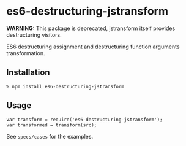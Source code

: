 # es6-destructuring-jstransform

**WARNING:** This package is deprecated, jstransform itself provides destructuring visitors.

ES6 destructuring assignment and destructuring function arguments
transformation.

## Installation

    % npm install es6-destructuring-jstransform

## Usage

    var transform = require('es6-destructuring-jstransform');
    var transformed = transform(src);

See `specs/cases` for the examples.

